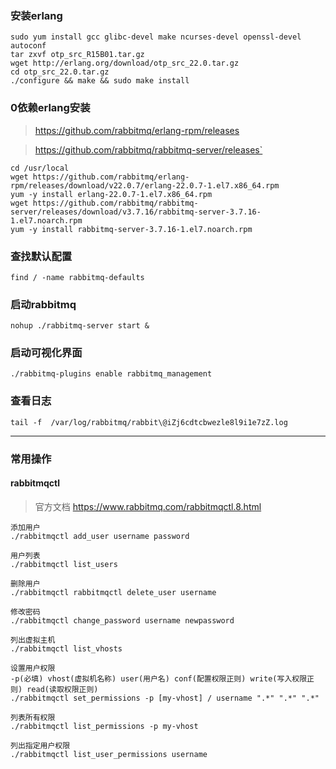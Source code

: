 ### 安装erlang
```
sudo yum install gcc glibc-devel make ncurses-devel openssl-devel autoconf
tar zxvf otp_src_R15B01.tar.gz
wget http://erlang.org/download/otp_src_22.0.tar.gz
cd otp_src_22.0.tar.gz
./configure && make && sudo make install
```
### 0依赖erlang安装

>https://github.com/rabbitmq/erlang-rpm/releases

>https://github.com/rabbitmq/rabbitmq-server/releases`

```
cd /usr/local
wget https://github.com/rabbitmq/erlang-rpm/releases/download/v22.0.7/erlang-22.0.7-1.el7.x86_64.rpm
yum -y install erlang-22.0.7-1.el7.x86_64.rpm
wget https://github.com/rabbitmq/rabbitmq-server/releases/download/v3.7.16/rabbitmq-server-3.7.16-1.el7.noarch.rpm
yum -y install rabbitmq-server-3.7.16-1.el7.noarch.rpm

```
### 查找默认配置
`find / -name rabbitmq-defaults`

### 启动rabbitmq
`nohup ./rabbitmq-server start &`

### 启动可视化界面
`./rabbitmq-plugins enable rabbitmq_management`

### 查看日志
`tail -f  /var/log/rabbitmq/rabbit\@iZj6cdtcbwezle8l9i1e7zZ.log`

---

### 常用操作
#### rabbitmqctl



>官方文档 https://www.rabbitmq.com/rabbitmqctl.8.html
```
添加用户
./rabbitmqctl add_user username password

用户列表
./rabbitmqctl list_users

删除用户
./rabbitmqctl rabbitmqctl delete_user username

修改密码
./rabbitmqctl change_password username newpassword

列出虚拟主机
./rabbitmqctl list_vhosts

设置用户权限
-p(必填) vhost(虚拟机名称) user(用户名) conf(配置权限正则) write(写入权限正则) read(读取权限正则)
./rabbitmqctl set_permissions -p [my-vhost] / username ".*" ".*" ".*"

列表所有权限
./rabbitmqctl list_permissions -p my-vhost

列出指定用户权限
./rabbitmqctl list_user_permissions username
```



